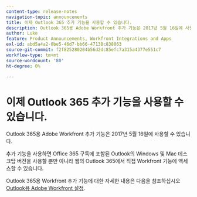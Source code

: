 ```yaml
---
content-type: release-notes
navigation-topic: announcements
title: 이제 Outlook 365 추가 기능을 사용할 수 있습니다.
description: Outlook 365용 Adobe Workfront 추가 기능은 2017년 5월 16일에 사용할 수 있습니다.
author: Luke
feature: Product Announcements, Workfront Integrations and Apps
exl-id: abd5a4a2-0be5-46d7-bb66-47138c838063
source-git-commit: f2f825280204b56d2dc85efc7a315a4377e551c7
workflow-type: tm+mt
source-wordcount: '80'
ht-degree: 0%

---
```


# 이제 Outlook 365 추가 기능을 사용할 수 있습니다.

Outlook 365용 Adobe Workfront 추가 기능은 2017년 5월 16일에 사용할 수 있습니다.

추가 기능을 사용하면 Office 365 구독에 포함된 Outlook의 Windows 및 Mac 데스크탑 버전을 사용할 뿐만 아니라 웹의 Outlook 365에서 직접 Workfront 기능에 액세스할 수 있습니다.

Outlook 365용 Workfront 추가 기능에 대한 자세한 내용은 다음을 참조하십시오 [Outlook용 Adobe Workfront 설정](../../workfront-integrations-and-apps/using-workfront-with-outlook/set-up-workfront-for-outlook.md).
